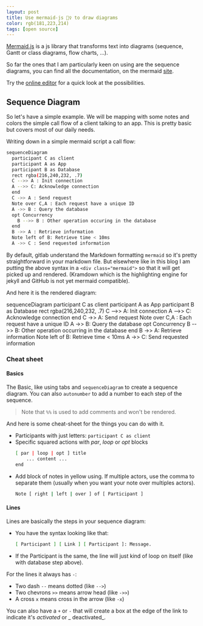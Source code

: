 ```yaml
---
layout: post
title: Use mermaid-js 🧜‍♀️ to draw diagrams
color: rgb(181,223,214)
tags: [open source]
---
```


[Mermaid.js](https://mermaid-js.github.io/mermaid/) is a js library that transforms text into diagrams
(sequence, Gantt or class diagrams, flow charts, ...).

So far the ones that I am particularly keen on using are the sequence diagrams, you can find all the documentation,
on the mermaid [site](https://mermaid-js.github.io/mermaid/diagrams-and-syntax-and-examples/).

Try the [online editor](https://mermaid-js.github.io/mermaid-live-editor/edit/) for a quick look at the possibilities.

## Sequence Diagram

So let's have a simple example. We will be mapping with some notes and colors the simple call flow of a client talking
to an app. This is pretty basic but covers most of our daily needs.

Writing down in a simple mermaid script a call flow:

```bash
sequenceDiagram
  participant C as client
  participant A as App
  participant B as Database
  rect rgba(216,240,232, .7)
  C -->> A : Init connection
  A -->> C: Acknowledge connection
  end
  C ->> A : Send request
  Note over C,A : Each request have a unique ID
  A ->> B : Query the database
  opt Concurrency
    B -->> B : Other operation occuring in the database
  end
  B ->> A : Retrieve information
  Note left of B: Retrieve time < 10ms
  A ->> C : Send requested information
```

By default, gitlab understand the Markdown formatting `mermaid` so it's pretty straightforward in your markdown file.
But elsewhere like in this blog I am putting the above syntax in a `<div class="mermaid">` so that it will get picked up
and rendered.
(Kramdown which is the highlighting engine for jekyll and GitHub is not yet mermaid compatible).

And here it is the rendered diagram:

<div class="mermaid"> 
sequenceDiagram
  participant C as client
  participant A as App
  participant B as Database
  rect rgba(216,240,232, .7)
  C -->> A: Init connection
  A -->> C: Acknowledge connection
  end
  C ->> A: Send request
  Note over C,A : Each request have a unique ID
  A ->> B: Query the database
  opt Concurrency
    B -->> B: Other operation occurring in the database
  end
  B ->> A: Retrieve information
  Note left of B: Retrieve time < 10ms
  A ->> C: Send requested information
</div>

### Cheat sheet

#### Basics

The Basic, like using tabs and `sequenceDiagram` to create a sequence diagram. You can also `autonumber` to add a number
to each step of the sequence.

> Note that `%%` is used to add comments and won't be rendered.

And here is some cheat-sheet for the things you can do with it.

- Participants with just letters: `participant C as client`
- Specific squared actions with _par_, _loop_ or _opt_ blocks
    ```bash
    [ par | loop | opt ] title
        ... content ...
    end
    ```
- Add block of notes in yellow using. If multiple actors, use the comma to separate them (usually when you want your
  note over multiples actors).
    ```bash
    Note [ right | left | over ] of [ Participant ]
    ``` 

#### Lines

Lines are basically the steps in your sequence diagram:

- You have the syntax looking like that:
   ```bash
  [ Participant ] [ Link ] [ Participant ]: Message.
  ``` 
- If the Participant is the same, the line will just kind of loop on itself (like with database step above).

For the lines it always has `-`:

- Two dash `--` means dotted (like `-->`)
- Two chevrons `>>` means arrow head (like `->>`)
- A cross `x` means cross in the arrow (like `-x`)

You can also have a `+` or `-` that will create a box at the edge of the link to indicate it's _activated_ or _
deactivated_.
